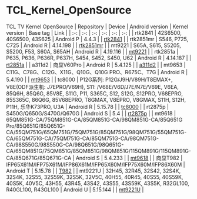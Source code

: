 # TCL_Kernel_OpenSource
TCL TV Kernel OpenSource
| Repository | Device | Android version | Kernel version | Base tag | Link |
| :-: | :-: | :-: | :-: | :-: | :-: |
| rtk2841 | 42S6500, 40S6500, 43S625 | Android P | 4.4.3 | | [rtk2841](https://github.com/TCLOpenSource/rtk2841) |
| rtk2851mr | S546, P725, C725 | Android R | 4.14.198 | | [rtk2851mr](https://github.com/TCLOpenSource/rt2851mr) |
| mt9221 | S65A, S615, S5205, S5200, F53, S60A, S65AH | Android R | 4.19.116 | | [mt9221](https://github.com/TCLOpenSource/mt9221) |
| rtk2851a | P635, P636, P636R, P637H, S454, S452, S450, U62 | Android R | 4.14.187 | | [rt2851a](https://github.com/TCLOpenSource/rt2851a) |
| a311d2 | 商显V60Pro | Android R | 5.4.125 | | [a311d2](https://github.com/TCLOpenSource/a311d2) |
| mt9653 | C11G、C78G、C12G、X11G、Q10G、Q10G PRO、R675C、T7G | Android R | 5.4.190 | | [mt9653](https://github.com/TCLOpenSource/mt9653) |
| tc8000 | P12G系列: P12G/J9H/V89H/T8EMAX+, V8E(ODF派生机: J7EPRO/V69H), S11: /V68E/V6D/J7E/N7E/V69E, V6EA, 85Q6H, 85Q6G, 85V8E, S11G, P11, S365C, S12, S12G, S12PRO, V68EPRO, 85S365C, 86Q6G, 85V68EPRO, T8GMAX, V8EPRO, V8GMAX, S11H, S12H, P11H, 乐华K73PRO, U3A | Android R | 5.15.78 | | [tc8000](https://github.com/TCLOpenSource/tc8000) |
| rt2875p | S450G/Q650G/S470G/Q670G | Android S | 5.4 | | [rt2875p](https://github.com/TCLOpenSource/rt2875p) |
| mt9618 | 65QM851G-CA/75QM851G-CA/85QM851G-CA/98QM851G-CA/85Q651G Pro/85Q651G/85Q651G-CA/55QM751G/65QM751G/75QM751G/85QM751G/98QM751G/55QM751G-CA/65QM751G-CA/75QM751G-CA/85QM751G-CA/98QM751G-CA/98S550G/98S550G-CA/98Q651G/98Q651G-CA/65QM851G/75QM851G/85QM851G/98QM851G/115QM891G/115QM891G-CA/85Q671G/85Q671G-CA | Android S | 5.4.233 | | [mt9618](https://github.com/TCLOpenSource/mt9618) |
| 商显T982 | IFP65X61M/IFP75X61M/IFP86X61M/IFP65X60M/IFP75X60M/IFP86X60M | Android T | 5.15.78 | | [T982](https://github.com/TCLOpenSource/T982) |
| mt9221U | 32H45, 32R45, 32S42, 32S4K, 32S4K, 32S55, 32S59K, 32S5K, 32V5C, 40H55, 40R45, 40S55, 40S59K, 40S5K, 40V5C, 43H55, 43R45, 43S42, 43S55, 43S59K, 43S5K, R32GL100, R40GL100, R43GL100 | Android U | 5.15.144 | | [mt9221U](https://github.com/TCLOpenSource/mt9221U) |

